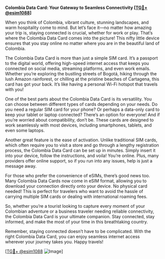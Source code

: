 **Colombia Data Card: Your Gateway to Seamless Connectivity [[TG💪+ @esim1088](https://t.me/s/esim1088)]**

When you think of Colombia, vibrant culture, stunning landscapes, and warm hospitality come to mind. But let’s face it—no matter how amazing your trip is, staying connected is crucial, whether for work or play. That’s where the Colombia Data Card comes into the picture! This nifty little device ensures that you stay online no matter where you are in the beautiful land of Colombia.

The Colombia Data Card is more than just a simple SIM card. It’s a passport to the digital world, offering high-speed internet access that keeps you connected on social media, streaming platforms, and even work emails. Whether you’re exploring the bustling streets of Bogotá, hiking through the lush Amazon rainforest, or chilling at the pristine beaches of Cartagena, this card has got your back. It’s like having a personal Wi-Fi hotspot that travels with you!

One of the best parts about the Colombia Data Card is its versatility. You can choose between different types of cards depending on your needs. Do you need a regular SIM card for your phone? Or perhaps a data-only card to keep your tablet or laptop connected? There’s an option for everyone! And if you’re worried about compatibility, don’t be. These cards are designed to work seamlessly with most devices, including smartphones, tablets, and even some laptops.

Another great feature is the ease of activation. Unlike traditional SIM cards, which often require you to visit a store and go through a lengthy registration process, the Colombia Data Card can be set up in minutes. Simply insert it into your device, follow the instructions, and voila! You’re online. Plus, many providers offer online support, so if you run into any issues, help is just a message away.

For those who prefer the convenience of eSIMs, there’s good news too. Many Colombia Data Cards now come in eSIM format, allowing you to download your connection directly onto your device. No physical card needed! This is perfect for travelers who want to avoid the hassle of carrying multiple SIM cards or dealing with international roaming fees.

So, whether you’re a tourist looking to capture every moment of your Colombian adventure or a business traveler needing reliable connectivity, the Colombia Data Card is your ultimate companion. Stay connected, stay informed, and make the most of your time in this breathtaking country.

Remember, staying connected doesn’t have to be complicated. With the right Colombia Data Card, you can enjoy seamless internet access wherever your journey takes you. Happy travels! 

[[TG💪+ @esim1088](https://t.me/s/esim1088) ![Image](https://i.postimg.cc/Y0z9fWf4/image.png)]